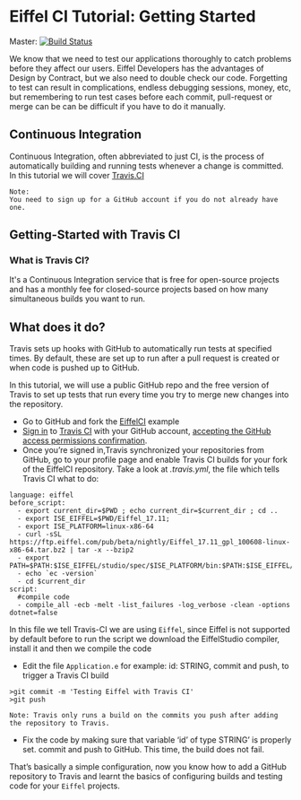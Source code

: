 # Eiffel CI Tutorial: Getting Started
Master: [![Build Status](https://travis-ci.org/jvelilla/EiffelCI.svg?branch=master)](https://travis-ci.org/jvelilla/EiffelCI)

We know that we need to test our applications thoroughly to catch problems before they affect our users. Eiffel Developers has the advantages of Design by Contract, but we also need to double check our code. Forgetting to test can result in complications, endless debugging sessions, money, etc, but remembering to run test cases before each commit, pull-request or merge can be can be difficult if you have to do it manually.

## Continuous Integration
Continuous Integration, often abbreviated to just CI, is the process of automatically building and running tests whenever a change is committed.
In this tutorial we will cover [Travis.CI](http://travis.ci/) 

	Note:
	You need to sign up for a GitHub account if you do not already have one.
	
## Getting-Started with Travis CI

### What is Travis CI?
It's a Continuous Integration service that is free for open-source projects and has a monthly fee for closed-source projects based on how many simultaneous builds you want to run.

## What does it do?
Travis sets up hooks with GitHub to automatically run tests at specified times. By default, these are set up to run after a pull request is created or when code is pushed up to GitHub.

In this tutorial, we will use a public GitHub repo and the free version of Travis to set up tests that run every time you try to merge new changes into the repository.

* Go to GitHub and fork the [EiffelCI](https://github.com/jvelilla/EiffelCI) example
* [Sign in](https://travis-ci.org/auth) to [Travis CI](travis-ci.org) with your GitHub account, [accepting the GitHub access permissions confirmation](https://docs.travis-ci.com/user/github-oauth-scopes).
* Once you’re signed in,Travis synchronized your repositories from GitHub, go to your profile page and enable Travis CI builds for your fork of the EiffelCI  repository.  Take a look at _.travis.yml_, the file which tells Travis CI what to do: 
```
language: eiffel
before_script:
  - export current_dir=$PWD ; echo current_dir=$current_dir ; cd ..
  - export ISE_EIFFEL=$PWD/Eiffel_17.11; 
  - export ISE_PLATFORM=linux-x86-64
  - curl -sSL https://ftp.eiffel.com/pub/beta/nightly/Eiffel_17.11_gpl_100608-linux-x86-64.tar.bz2 | tar -x --bzip2
  - export PATH=$PATH:$ISE_EIFFEL/studio/spec/$ISE_PLATFORM/bin:$PATH:$ISE_EIFFEL/tools/spec/$ISE_PLATFORM/bin
  - echo `ec -version`
  - cd $current_dir
script: 
  #compile code
  - compile_all -ecb -melt -list_failures -log_verbose -clean -options dotnet=false
````
In this file we tell Travis-CI we are using `Eiffel`, since Eiffel is not supported by default before to run the script we download the EiffelStudio compiler, install it and then we compile the code

* Edit the file `Application.e`  for example: id: STRING, commit and push, to trigger a Travis CI build 
```
>git commit -m 'Testing Eiffel with Travis CI'
>git push
```

	Note: Travis only runs a build on the commits you push after adding the repository to Travis.

* Fix the code by making sure that  variable  ‘id’ of type STRING’ is properly set. commit and push to GitHub. This time, the build does not fail.

That’s basically a simple configuration, now you know how to add a GitHub repository to Travis and learnt the basics of configuring builds and testing code for your `Eiffel` projects.

